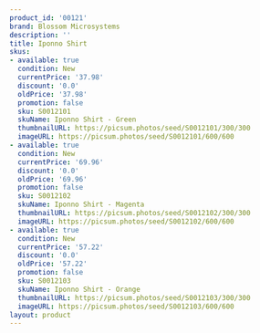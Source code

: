 ```yaml
---
product_id: '00121'
brand: Blossom Microsystems
description: ''
title: Iponno Shirt
skus:
- available: true
  condition: New
  currentPrice: '37.98'
  discount: '0.0'
  oldPrice: '37.98'
  promotion: false
  sku: S0012101
  skuName: Iponno Shirt - Green
  thumbnailURL: https://picsum.photos/seed/S0012101/300/300
  imageURL: https://picsum.photos/seed/S0012101/600/600
- available: true
  condition: New
  currentPrice: '69.96'
  discount: '0.0'
  oldPrice: '69.96'
  promotion: false
  sku: S0012102
  skuName: Iponno Shirt - Magenta
  thumbnailURL: https://picsum.photos/seed/S0012102/300/300
  imageURL: https://picsum.photos/seed/S0012102/600/600
- available: true
  condition: New
  currentPrice: '57.22'
  discount: '0.0'
  oldPrice: '57.22'
  promotion: false
  sku: S0012103
  skuName: Iponno Shirt - Orange
  thumbnailURL: https://picsum.photos/seed/S0012103/300/300
  imageURL: https://picsum.photos/seed/S0012103/600/600
layout: product
---
```

